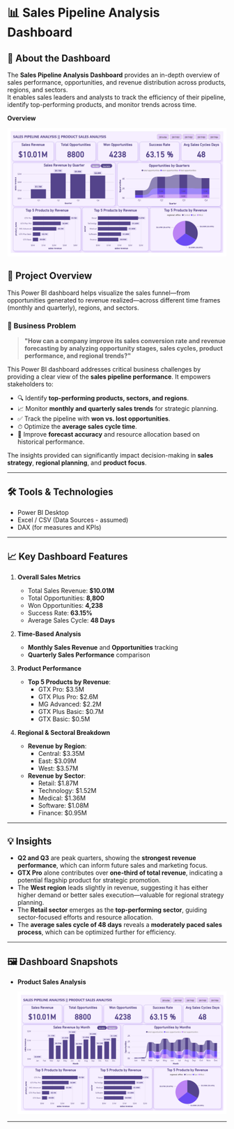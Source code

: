 # 📊 Sales Pipeline Analysis Dashboard

## 🧠 About the Dashboard
The **Sales Pipeline Analysis Dashboard** provides an in-depth overview of sales performance, opportunities, and revenue distribution across products, regions, and sectors.  
It enables sales leaders and analysts to track the efficiency of their pipeline, identify top-performing products, and monitor trends across time.


 **Overview**

  ![DASHBOARD](Output/first.jpg)

## 📌 Project Overview
This Power BI dashboard helps visualize the sales funnel—from opportunities generated to revenue realized—across different time frames (monthly and quarterly), regions, and sectors.

### 💼 Business Problem

> **"How can a company improve its sales conversion rate and revenue forecasting by analyzing opportunity stages, sales cycles, product performance, and regional trends?"**

This Power BI dashboard addresses critical business challenges by providing a clear view of the **sales pipeline performance**. It empowers stakeholders to:

- 🔍 Identify **top-performing products, sectors, and regions**.
- 📈 Monitor **monthly and quarterly sales trends** for strategic planning.
- ✅ Track the pipeline with **won vs. lost opportunities**.
- ⏱ Optimize the **average sales cycle time**.
- 🎯 Improve **forecast accuracy** and resource allocation based on historical performance.

The insights provided can significantly impact decision-making in **sales strategy**, **regional planning**, and **product focus**.

---

## 🛠️ Tools & Technologies
- Power BI Desktop
- Excel / CSV (Data Sources - assumed)
- DAX (for measures and KPIs)

---

## 📈 Key Dashboard Features

1. **Overall Sales Metrics**
   - Total Sales Revenue: **$10.01M**
   - Total Opportunities: **8,800**
   - Won Opportunities: **4,238**
   - Success Rate: **63.15%**
   - Average Sales Cycle: **48 Days**

2. **Time-Based Analysis**
   - **Monthly Sales Revenue** and **Opportunities** tracking
   - **Quarterly Sales Performance** comparison

3. **Product Performance**
   - **Top 5 Products by Revenue**:
     - GTX Pro: $3.5M
     - GTX Plus Pro: $2.6M
     - MG Advanced: $2.2M
     - GTX Plus Basic: $0.7M
     - GTX Basic: $0.5M

4. **Regional & Sectoral Breakdown**
   - **Revenue by Region**:
     - Central: $3.35M
     - East: $3.09M
     - West: $3.57M
   - **Revenue by Sector**:
     - Retail: $1.87M
     - Technology: $1.52M
     - Medical: $1.36M
     - Software: $1.08M
     - Finance: $0.95M

---

## 💡 Insights

- **Q2 and Q3** are peak quarters, showing the **strongest revenue performance**, which can inform future sales and marketing focus.
- **GTX Pro** alone contributes over **one-third of total revenue**, indicating a potential flagship product for strategic promotion.
- The **West region** leads slightly in revenue, suggesting it has either higher demand or better sales execution—valuable for regional strategy planning.
- The **Retail sector** emerges as the **top-performing sector**, guiding sector-focused efforts and resource allocation.
- The **average sales cycle of 48 days** reveals a **moderately paced sales process**, which can be optimized further for efficiency.

---
## 🖼️ Dashboard Snapshots


- **Product Sales Analysis**

  ![DASHBOARD](Output/second.jpg)

---





